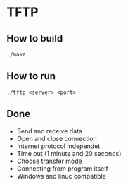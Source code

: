 # TFTP

## How to build

```
./make
```
## How to run
```
./tftp <server> <port>
```

## Done
* Send and receive data
* Open and close connection
* Internet protocol independet
* Time out (1 minute and 20 seconds)
* Choose transfer mode
* Connecting from program itself
* Windows and linuc compatible